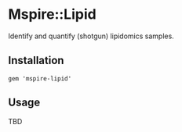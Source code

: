 # Mspire::Lipid

Identify and quantify (shotgun) lipidomics samples.

## Installation

    gem 'mspire-lipid'

## Usage

TBD
